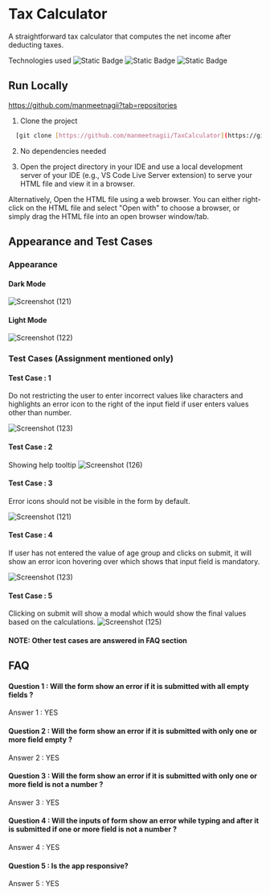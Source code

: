 
# Tax Calculator

A straightforward tax calculator that computes the net income after deducting taxes.

Technologies used ![Static Badge](https://img.shields.io/badge/HTML-FF0000) 
![Static Badge](https://img.shields.io/badge/CSS-0000FF)
![Static Badge](https://img.shields.io/badge/Javscript-FFFF00)


## Run Locally
https://github.com/manmeetnagii?tab=repositories

1. Clone the project

```bash
  [git clone [https://github.com/manmeetnagii/TaxCalculator](https://github.com/manmeetnagii/Tax-Calculator)](https://github.com/manmeetnagii?tab=repositories)
```

2. No dependencies needed

3. Open the project directory in your IDE and use a local development server of your IDE (e.g., VS Code Live Server extension) to serve your HTML file and view it in a browser.

Alternatively, Open the HTML file using a web browser. You can either right-click on the HTML file and select "Open with" to choose a browser, or simply drag the HTML file into an open browser window/tab.




## Appearance and Test Cases

### Appearance

#### Dark Mode

![Screenshot (121)](https://github.com/manmeetnagii/Tax-Calculator/assets/143264649/4fdc36d5-acc4-4a28-820a-7fe932df7478)
#### Light Mode
![Screenshot (122)](https://github.com/manmeetnagii/Tax-Calculator/assets/143264649/35af9831-e5a8-49ab-927e-38547518de52)



### Test Cases (Assignment mentioned only)

#### Test Case : 1
Do not restricting the user to enter incorrect values like characters and highlights an error icon to the right of the input field if user enters values other than number.


![Screenshot (123)](https://github.com/manmeetnagii/Tax-Calculator/assets/143264649/2af78fb1-d36d-4ecd-b5b0-ea8bad564c6d)

#### Test Case : 2
Showing help tooltip
![Screenshot (126)](https://github.com/manmeetnagii/Tax-Calculator/assets/143264649/65abad98-be14-49f6-ba56-071562ce7b8f)



#### Test Case : 3
Error icons should not be visible in the form by default.

![Screenshot (121)](https://github.com/manmeetnagii/Tax-Calculator/assets/143264649/63aaabff-6a5a-4b03-8e90-10587524ee4b)

#### Test Case : 4
If user has not entered the value of age group and clicks on submit, it will show an error icon hovering over which shows that input field is mandatory.

![Screenshot (123)](https://github.com/manmeetnagii/Tax-Calculator/assets/143264649/fd22c146-a81d-4b79-aa33-a9d13ea1b9ee)



#### Test Case : 5
Clicking on submit will show a modal which would show the final values based on the calculations.
![Screenshot (125)](https://github.com/manmeetnagii/Tax-Calculator/assets/143264649/6c28469e-ea5e-48ee-95bb-812260554cff)


#### NOTE: Other test cases are answered in  FAQ section

## FAQ

#### Question 1 : Will the form show an error if it is submitted with all empty fields ?

Answer 1 : YES

#### Question 2 :  Will the form show an error if it is submitted with only one or more field empty ? 
Answer 2 : YES

#### Question 3 : Will the form show an error if it is submitted with only one or more field is not a number ?

Answer 3 : YES

#### Question 4 : Will the inputs of form show an error while typing and after it is submitted if one or more field is not a number ?

Answer 4 : YES
#### Question 5 : Is the app responsive?

Answer 5 : YES


